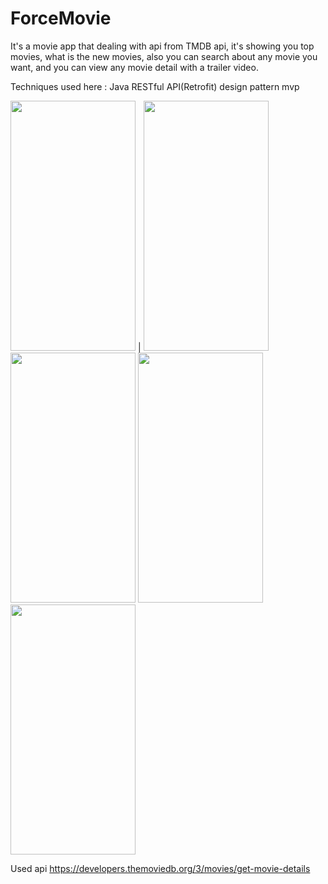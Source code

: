 # ForceMovie

  It's a movie app that dealing with api from TMDB api, it's showing you top movies, what is the new movies, also you can search about any movie you want,
and you can view any movie detail with a trailer video.

Techniques used here :
Java
RESTful API(Retrofit)
design pattern mvp


<img src="https://user-images.githubusercontent.com/72823171/155828664-aa0ed8f9-50be-423e-a09c-77da01e3725f.jpg"  width="200" height="400" /> | <img src="https://user-images.githubusercontent.com/72823171/155828660-55d7997e-daf0-4e4f-bbd1-a3c839deed7f.jpg"  width="200" height="400" />  
<img src="https://user-images.githubusercontent.com/72823171/155828663-cd0e6031-9da4-45d1-ba08-c82c8b203d44.jpg"  width="200" height="400" />
<img src="https://user-images.githubusercontent.com/72823171/155828665-e21414b3-5114-4779-b92d-aa6891580d00.jpg"  width="200" height="400" />
<img src="https://user-images.githubusercontent.com/72823171/155828653-42a714b8-9db4-4e48-8797-997f305d1512.jpg"  width="200" height="400" />

Used api https://developers.themoviedb.org/3/movies/get-movie-details
